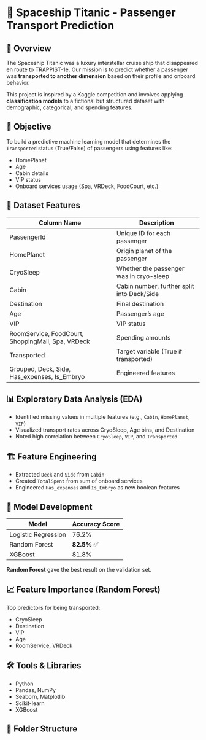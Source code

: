 # 🚀 Spaceship Titanic - Passenger Transport Prediction

## 📌 Overview

The Spaceship Titanic was a luxury interstellar cruise ship that disappeared en route to TRAPPIST-1e. Our mission is to predict whether a passenger was **transported to another dimension** based on their profile and onboard behavior.

This project is inspired by a Kaggle competition and involves applying **classification models** to a fictional but structured dataset with demographic, categorical, and spending features.

## 🎯 Objective

To build a predictive machine learning model that determines the `Transported` status (True/False) of passengers using features like:
- HomePlanet
- Age
- Cabin details
- VIP status
- Onboard services usage (Spa, VRDeck, FoodCourt, etc.)


## 🧩 Dataset Features

| Column Name     | Description                                |
|------------------|--------------------------------------------|
| PassengerId      | Unique ID for each passenger               |
| HomePlanet       | Origin planet of the passenger             |
| CryoSleep        | Whether the passenger was in cryo-sleep    |
| Cabin            | Cabin number, further split into Deck/Side|
| Destination      | Final destination                         |
| Age              | Passenger’s age                            |
| VIP              | VIP status                                 |
| RoomService, FoodCourt, ShoppingMall, Spa, VRDeck | Spending amounts |
| Transported      | Target variable (True if transported)      |
| Grouped, Deck, Side, Has_expenses, Is_Embryo | Engineered features |


## 📊 Exploratory Data Analysis (EDA)

- Identified missing values in multiple features (e.g., `Cabin`, `HomePlanet`, `VIP`)
- Visualized transport rates across CryoSleep, Age bins, and Destination
- Noted high correlation between `CryoSleep`, `VIP`, and `Transported`


## 🏗️ Feature Engineering

- Extracted `Deck` and `Side` from `Cabin`
- Created `TotalSpent` from sum of onboard services
- Engineered `Has_expenses` and `Is_Embryo` as new boolean features


## 🤖 Model Development

| Model                | Accuracy Score |
|---------------------|----------------|
| Logistic Regression | 76.2%          |
| Random Forest       | **82.5%** ✅    |
| XGBoost             | 81.8%          |

**Random Forest** gave the best result on the validation set.

## 📈 Feature Importance (Random Forest)

Top predictors for being transported:
- CryoSleep
- Destination
- VIP
- Age
- RoomService, VRDeck

## 🛠️ Tools & Libraries

- Python
- Pandas, NumPy
- Seaborn, Matplotlib
- Scikit-learn
- XGBoost


## 📁 Folder Structure

